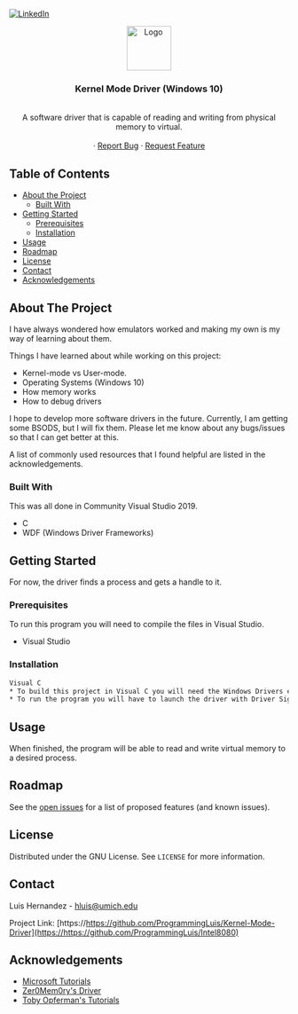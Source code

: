 <!-- PROJECT LOGO -->
[![LinkedIn][linkedin-shield]][linkedin-url]
<br />
<p align="center">
  <a href="https://github.com/ProgrammingLuis/Kernel-Mode-Driver">
    <img src="logo/logo.jpeg" alt="Logo" width="80" height="80">
  </a>

  <h3 align="center">Kernel Mode Driver (Windows 10)</h3>

  <p align="center">
    <br />
    A software driver that is capable of reading and writing from physical memory to virtual. 
    <br />
    <br />
    ·
    <a href="https://github.com/ProgrammingLuis/Kernel-Mode-Driver/issues">Report Bug</a>
    ·
    <a href="https://github.com/ProgrammingLuis/Kernel-Mode-Driver/issues">Request Feature</a>
  </p>
</p>



<!-- TABLE OF CONTENTS -->
## Table of Contents

* [About the Project](#about-the-project)
  * [Built With](#built-with)
* [Getting Started](#getting-started)
  * [Prerequisites](#prerequisites)
  * [Installation](#installation)
* [Usage](#usage)
* [Roadmap](#roadmap)
* [License](#license)
* [Contact](#contact)
* [Acknowledgements](#acknowledgements)



<!-- ABOUT THE PROJECT -->
## About The Project

I have always wondered how emulators worked and making my own is my way of learning about them. 

Things I have learned about while working on this project:
* Kernel-mode vs User-mode.
* Operating Systems (Windows 10)
* How memory works
* How to debug drivers

I hope to develop more software drivers in the future. Currently, I am getting some BSODS, but I will fix them. Please let me know about any bugs/issues so that I can get better at this.

A list of commonly used resources that I found helpful are listed in the acknowledgements.

### Built With
This was all done in Community Visual Studio 2019. 
* C
* WDF (Windows Driver Frameworks)

<!-- GETTING STARTED -->
## Getting Started

For now, the driver finds a process and gets a handle to it.

### Prerequisites

To run this program you will need to compile the files in Visual Studio.
* Visual Studio

### Installation
```sh
Visual C
* To build this project in Visual C you will need the Windows Drivers extension, after that download structs.h and Driver.c, then build and run the program.
* To run the program you will have to launch the driver with Driver Signature Enforcement disabled.
```

<!-- USAGE EXAMPLES -->
## Usage

When finished, the program will be able to read and write virtual memory to a desired process.

<!-- ROADMAP -->
## Roadmap

See the [open issues](https://github.com/ProgrammingLuis/Intel8080/issues) for a list of proposed features (and known issues).

<!-- LICENSE -->
## License

Distributed under the GNU License. See `LICENSE` for more information.

<!-- CONTACT -->
## Contact

Luis Hernandez - hluis@umich.edu

Project Link: [https://https://github.com/ProgrammingLuis/Kernel-Mode-Driver](https://https://github.com/ProgrammingLuis/Intel8080)



<!-- ACKNOWLEDGEMENTS -->
## Acknowledgements
* [Microsoft Tutorials](https://docs.microsoft.com/en-us/windows-hardware/drivers/gettingstarted/writing-a-very-small-kmdf--driver)
* [Zer0Mem0ry's Driver](https://github.com/Zer0Mem0ry/KernelBhop/tree/master/Driver)
* [Toby Opferman's Tutorials](https://www.codeproject.com/Articles/9504/Driver-Development-Part-1-Introduction-to-Drivers)



<!-- MARKDOWN LINKS & IMAGES -->
<!-- https://www.markdownguide.org/basic-syntax/#reference-style-links -->
[linkedin-shield]: https://img.shields.io/badge/-LinkedIn-black.svg?style=flat-square&logo=linkedin&colorB=555
[linkedin-url]: https://www.linkedin.com/in/programmingluis/
